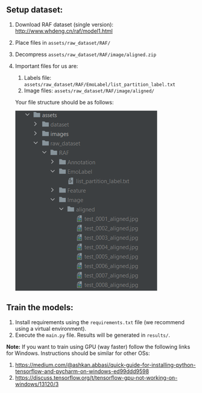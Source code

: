 ## Setup dataset:
1. Download RAF dataset (single version): http://www.whdeng.cn/raf/model1.html
2. Place files in `assets/raw_dataset/RAF/`
3. Decompress `assets/raw_dataset/RAF/image/aligned.zip`
4. Important files for us are:
   1. Labels file: `assets/raw_dataset/RAF/EmoLabel/list_partition_label.txt`
   2. Image files: `assets/raw_dataset/RAF/image/aligned/`
   
   Your file structure should be as follows:

   ![](assets/images/readme/raw_dataset_tree.png)

## Train the models:

1. Install requirements using the `requirements.txt` file (we recommend using a virtual environment).
2. Execute the `main.py` file. Results will be generated in `results/`.

**Note:** If you want to train using GPU (way faster) follow the following links for Windows. Instructions should be similar for other OSs:
1. https://medium.com/@ashkan.abbasi/quick-guide-for-installing-python-tensorflow-and-pycharm-on-windows-ed99ddd9598
2. https://discuss.tensorflow.org/t/tensorflow-gpu-not-working-on-windows/13120/3